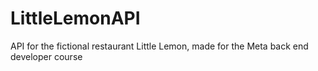 # LittleLemonAPI
API for the fictional restaurant Little Lemon, made for the Meta back end developer course
